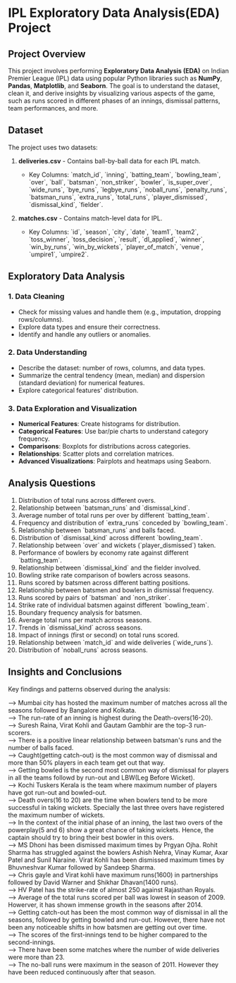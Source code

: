 # IPL Exploratory Data Analysis(EDA) Project

## Project Overview
This project involves performing **Exploratory Data Analysis (EDA)** on Indian Premier League (IPL) data using popular Python libraries such as **NumPy**, **Pandas**, **Matplotlib**, and **Seaborn**. The goal is to understand the dataset, clean it, and derive insights by visualizing various aspects of the game, such as runs scored in different phases of an innings, dismissal patterns, team performances, and more.

## Dataset
The project uses two datasets:

1. **deliveries.csv** - Contains ball-by-ball data for each IPL match.
   - Key Columns: \`match_id\`, \`inning\`, \`batting_team\`, \`bowling_team\`, \`over\`, \`ball\`, \`batsman\`, \`non_striker\`, \`bowler\`, \`is_super_over\`, \`wide_runs\`, \`bye_runs\`, \`legbye_runs\`, \`noball_runs\`, \`penalty_runs\`, \`batsman_runs\`, \`extra_runs\`, \`total_runs\`, \`player_dismissed\`, \`dismissal_kind\`, \`fielder\`.
   
2. **matches.csv** - Contains match-level data for IPL.
   - Key Columns: \`id\`, \`season\`, \`city\`, \`date\`, \`team1\`, \`team2\`, \`toss_winner\`, \`toss_decision\`, \`result\`, \`dl_applied\`, \`winner\`, \`win_by_runs\`, \`win_by_wickets\`, \`player_of_match\`, \`venue\`, \`umpire1\`, \`umpire2\`.

## Exploratory Data Analysis

### 1. Data Cleaning
- Check for missing values and handle them (e.g., imputation, dropping rows/columns).
- Explore data types and ensure their correctness.
- Identify and handle any outliers or anomalies.

### 2. Data Understanding
- Describe the dataset: number of rows, columns, and data types.
- Summarize the central tendency (mean, median) and dispersion (standard deviation) for numerical features.
- Explore categorical features' distribution.

### 3. Data Exploration and Visualization
- **Numerical Features**: Create histograms for distribution.
- **Categorical Features**: Use bar/pie charts to understand category frequency.
- **Comparisons**: Boxplots for distributions across categories.
- **Relationships**: Scatter plots and correlation matrices.
- **Advanced Visualizations**: Pairplots and heatmaps using Seaborn.

## Analysis Questions
1. Distribution of total runs across different overs.
2. Relationship between \`batsman_runs\` and \`dismissal_kind\`.
3. Average number of total runs per over by different \`batting_team\`.
4. Frequency and distribution of \`extra_runs\` conceded by \`bowling_team\`.
5. Relationship between \`batsman_runs\` and balls faced.
6. Distribution of \`dismissal_kind\` across different \`bowling_team\`.
7. Relationship between \`over\` and wickets (\`player_dismissed\`) taken.
8. Performance of bowlers by economy rate against different \`batting_team\`.
9. Relationship between \`dismissal_kind\` and the fielder involved.
10. Bowling strike rate comparison of bowlers across seasons.
11. Runs scored by batsmen across different batting positions.
12. Relationship between batsmen and bowlers in dismissal frequency.
13. Runs scored by pairs of \`batsman\` and \`non_striker\`.
14. Strike rate of individual batsmen against different \`bowling_team\`.
15. Boundary frequency analysis for batsmen.
16. Average total runs per match across seasons.
17. Trends in \`dismissal_kind\` across seasons.
18. Impact of innings (first or second) on total runs scored.
19. Relationship between \`match_id\` and wide deliveries (\`wide_runs\`).
20. Distribution of \`noball_runs\` across seasons.

## Insights and Conclusions
Key findings and patterns observed during the analysis:

--> Mumbai city has hosted the maximum number of matches across all the seasons followed by Bangalore and Kolkata. <br>
--> The run-rate of an inning is highest during the Death-overs(16-20). <br>
--> Suresh Raina, Virat Kohli and Gautam Gambhir are the top-3 run-scorers. <br>
--> There is a positive linear relationship between batsman's runs and the number of balls faced. <br>
--> Caught(getting catch-out) is the most common way of dismissal and more than 50% players in each team get out that way.<br>
--> Getting bowled is the second most common way of dismissal for players in all the teams followd by run-out and LBW(Leg Before Wicket).<br>
--> Kochi Tuskers Kerala is the team where maximum number of players have got run-out and bowled-out. <br>
--> Death overs(16 to 20) are the time when bowlers tend to be more successful in taking wickets. Specially the last three overs have registered the maximum number of wickets. <br>
--> In the context of the initial phase of an inning, the last two overs of the powerplay(5 and 6) show a great chance of taking wickets. Hence, the captain should try to bring their best bowler in this overs. <br>
--> MS Dhoni has been dismissed maximum times by Prgyan Ojha. Rohit Sharma has struggled against the bowlers Ashish Nehra, Vinay Kumar, Axar Patel and Sunil Naraine. Virat Kohli has been dismissed maximum times by Bhuvneshvar Kumar followed by Sandeep Sharma. <br>
--> Chris gayle and Virat kohli have maximum runs(1600) in partnerships followed by David Warner and Shikhar Dhavan(1400 runs).<br>
--> HV Patel has the strike-rate of almost 250 against Rajasthan Royals. <br>
--> Average of the total runs scored per ball was lowest in season of 2009. Howerver, it has shown immense growth in the seasons after 2014. <br> 
--> Getting catch-out has been the most common way of dismissal in all the seasons, followed by getting bowled and run-out. However, there have not been any noticeable shifts in how batsmen are getting out over time. <br>
--> The scores of the first-innings tend to be higher compared to the second-innings. <br>
--> There have been some matches where the number of wide deliveries were more than 23. <br>
--> The no-ball runs were maximum in the season of 2011. However they have been reduced continuously after that season. 

